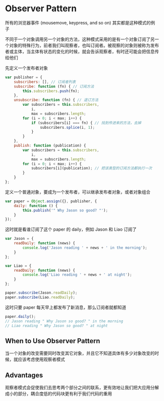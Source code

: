 # Observer Pattern

所有的浏览器事件 (mousemove, keypress, and so on) 其实都是这种模式的例子
    
不同于一个对象调用另一个对象的方法，这种模式采用的是有一个对象订阅了另一个对象的特殊行为，前者我们叫观察者，也叫订阅者。被观察的对象则被称为发布者或主体，当主体有状态的变化的时候，就会告诉观察者，有时还可能会把信息传给他们

先定义一个发布者对象

```javascript
var publisher = {
    subscribers: [], // 订阅者列表
    subscribe: function (fn) { // 订阅方法
        this.subscribers.push(fn);
    },
    unsubscribe: function (fn) { // 退订方法
        var subscribers = this.subscribers,
            i,
            max = subscribers.length;
        for (i = 0; i < max; i++) {
            if (subscribers[i] === fn) { // 找到传进来的方法，去掉
                subscribers.splice(i, 1);
            }
        }
    },
    publish: function (publication) {
        var subscribers = this.subscribers,
            i,
            max = subscribers.length;
        for (i = 0; i < max; i++) {
            subscribers[i](publication); // 把该类型的订阅方法都执行一次
        }
    }
};
```

定义一个普通对象，要成为一个发布者，可以继承发布者对象，或者对象组合

```javascript
var paper = Object.assign({}, publisher, {
    daily: function () {
        this.publish('" Why Jason so good? "');
    }
});
```

这时就是看谁订阅了这个 paper 的 daily，例如 Jason 和 Liao 订阅了

```javascript
var Jason = {
    readDaily: function (news) {
        console.log('Jason reading ' + news + ' in the morning');
    }
};

var Liao = {
    readDaily: function (news) {
        console.log('Liao reading ' + news + ' at night');
    }
};

paper.subscribe(Jason.readDaily);
paper.subscribe(Liao.readDaily);
```
    
这时只要 paper 每天早上都发布了新消息，那么订阅者就都知道

```javascript
paper.daily();
// Jason reading " Why Jason so good? " in the morning
// Liao reading " Why Jason so good? " at night
```

## When to Use Observer Pattern

当一个对象的改变需要同时改变其它对象，并且它不知道具体有多少对象改变的时候，就应该考虑使用观察者模式

## Advantages

观察者模式会促使我们去思考两个部分之间的联系，更有效地让我们把大应用分解成小的部分，耦合度低的代码块更有利于我们代码的重用
